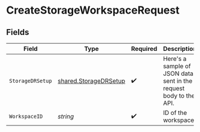 # CreateStorageWorkspaceRequest


## Fields

| Field                                                                 | Type                                                                  | Required                                                              | Description                                                           |
| --------------------------------------------------------------------- | --------------------------------------------------------------------- | --------------------------------------------------------------------- | --------------------------------------------------------------------- |
| `StorageDRSetup`                                                      | [shared.StorageDRSetup](../../../pkg/models/shared/storagedrsetup.md) | :heavy_check_mark:                                                    | Here's a sample of JSON data sent in the request body to the API.     |
| `WorkspaceID`                                                         | *string*                                                              | :heavy_check_mark:                                                    | ID of the workspace                                                   |
